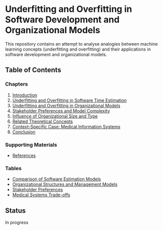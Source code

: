 # Underfitting and Overfitting in Software Development and Organizational Models

This repository contains an attempt to analyse analogies between machine learning concepts (underfitting and overfitting) and their applications in software development and organizational models.

## Table of Contents

### Chapters
1. [Introduction](chapters/01-introduction.md)
2. [Underfitting and Overfitting in Software Time Estimation](chapters/02-software-time-estimation.md)
3. [Underfitting and Overfitting in Organizational Models](chapters/03-organizational-models.md)
4. [Stakeholder Preferences and Model Complexity](chapters/04-stakeholder-preferences.md)
5. [Influence of Organizational Size and Type](chapters/05-organizational-size-influence.md)
6. [Related Theoretical Concepts](chapters/06-theoretical-concepts.md)
7. [Context-Specific Case: Medical Information Systems](chapters/07-medical-systems-case.md)
8. [Conclusion](chapters/08-conclusion.md)

### Supporting Materials
- [References](references.md)

### Tables
- [Comparison of Software Estimation Models](tables/estimation-models-comparison.md)
- [Organizational Structures and Management Models](tables/organizational-structures.md)
- [Stakeholder Preferences](tables/stakeholder-preferences.md)
- [Medical Systems Trade-offs](tables/medical-systems-tradeoffs.md)

## Status

In progress
